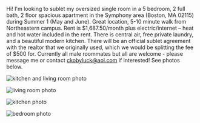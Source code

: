 Hi! I'm looking to sublet my oversized single room in a 5 bedroom, 2 full bath, 2 floor spacious apartment in the Symphony area (Boston, MA 02115) during Summer 1 (May and June).  Great location, 5-10 minute walk from Northeastern campus. Rent is $1,687.50/month plus electric/internet – heat and hot water included in the rent. There is central air, free private laundry, and a beautiful modern kitchen. There will be an official sublet agreement with the realtor that we originally used, which we would be splitting the fee of $500 for. Currently all male roommates but all are welcome - please message me or contact [ckobyluck@aol.com](mailto:ckobyluck@aol.com) if interested! See photos below.

![kitchen and living room photo](https://github.com/user-attachments/assets/9d4f4e51-b149-4caf-ae3b-018c999f84a3)

![living room photo](https://github.com/user-attachments/assets/6296cd27-f603-421c-919f-6f56bac716df)

![kitchen photo](https://github.com/user-attachments/assets/8095b082-c19f-4e1f-9ec6-a6b09052e55b)

![bedroom photo](https://github.com/user-attachments/assets/c1feb73e-294d-49f3-9f71-ff5de03d8c46)
